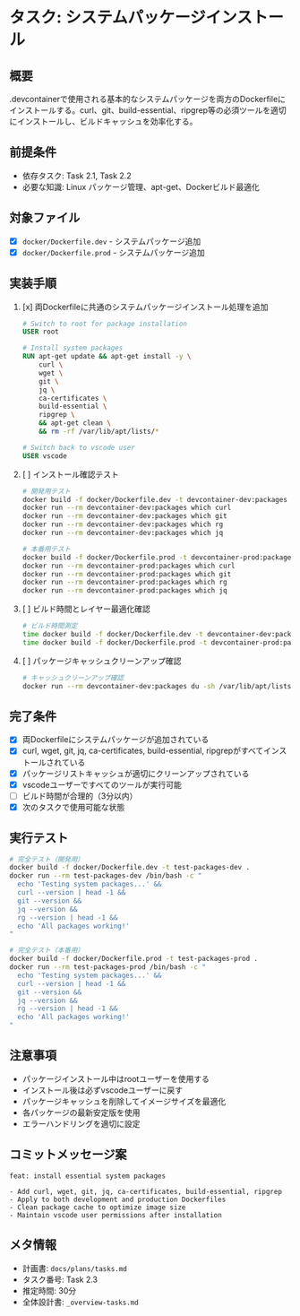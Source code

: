 # タスク: システムパッケージインストール

## 概要
.devcontainerで使用される基本的なシステムパッケージを両方のDockerfileにインストールする。curl、git、build-essential、ripgrep等の必須ツールを適切にインストールし、ビルドキャッシュを効率化する。

## 前提条件
- 依存タスク: Task 2.1, Task 2.2
- 必要な知識: Linux パッケージ管理、apt-get、Dockerビルド最適化

## 対象ファイル
- [x] `docker/Dockerfile.dev` - システムパッケージ追加
- [x] `docker/Dockerfile.prod` - システムパッケージ追加

## 実装手順
1. [x] 両Dockerfileに共通のシステムパッケージインストール処理を追加
   ```dockerfile
   # Switch to root for package installation
   USER root
   
   # Install system packages
   RUN apt-get update && apt-get install -y \
       curl \
       wget \
       git \
       jq \
       ca-certificates \
       build-essential \
       ripgrep \
       && apt-get clean \
       && rm -rf /var/lib/apt/lists/*
   
   # Switch back to vscode user
   USER vscode
   ```

2. [ ] インストール確認テスト
   ```bash
   # 開発用テスト
   docker build -f docker/Dockerfile.dev -t devcontainer-dev:packages .
   docker run --rm devcontainer-dev:packages which curl
   docker run --rm devcontainer-dev:packages which git
   docker run --rm devcontainer-dev:packages which rg
   docker run --rm devcontainer-dev:packages which jq
   
   # 本番用テスト  
   docker build -f docker/Dockerfile.prod -t devcontainer-prod:packages .
   docker run --rm devcontainer-prod:packages which curl
   docker run --rm devcontainer-prod:packages which git
   docker run --rm devcontainer-prod:packages which rg
   docker run --rm devcontainer-prod:packages which jq
   ```

3. [ ] ビルド時間とレイヤー最適化確認
   ```bash
   # ビルド時間測定
   time docker build -f docker/Dockerfile.dev -t devcontainer-dev:packages .
   time docker build -f docker/Dockerfile.prod -t devcontainer-prod:packages .
   ```

4. [ ] パッケージキャッシュクリーンアップ確認
   ```bash
   # キャッシュクリーンアップ確認
   docker run --rm devcontainer-dev:packages du -sh /var/lib/apt/lists/ 2>/dev/null || echo "Cache cleaned successfully"
   ```

## 完了条件
- [x] 両Dockerfileにシステムパッケージが追加されている
- [x] curl, wget, git, jq, ca-certificates, build-essential, ripgrepがすべてインストールされている
- [x] パッケージリストキャッシュが適切にクリーンアップされている
- [x] vscodeユーザーですべてのツールが実行可能
- [ ] ビルド時間が合理的（3分以内）
- [x] 次のタスクで使用可能な状態

## 実行テスト
```bash
# 完全テスト（開発用）
docker build -f docker/Dockerfile.dev -t test-packages-dev .
docker run --rm test-packages-dev /bin/bash -c "
  echo 'Testing system packages...' &&
  curl --version | head -1 &&
  git --version &&
  jq --version &&
  rg --version | head -1 &&
  echo 'All packages working!'
"

# 完全テスト（本番用）
docker build -f docker/Dockerfile.prod -t test-packages-prod .
docker run --rm test-packages-prod /bin/bash -c "
  echo 'Testing system packages...' &&
  curl --version | head -1 &&
  git --version &&
  jq --version &&
  rg --version | head -1 &&
  echo 'All packages working!'
"
```

## 注意事項
- パッケージインストール中はrootユーザーを使用する
- インストール後は必ずvscodeユーザーに戻す
- パッケージキャッシュを削除してイメージサイズを最適化
- 各パッケージの最新安定版を使用
- エラーハンドリングを適切に設定

## コミットメッセージ案
```
feat: install essential system packages

- Add curl, wget, git, jq, ca-certificates, build-essential, ripgrep
- Apply to both development and production Dockerfiles
- Clean package cache to optimize image size
- Maintain vscode user permissions after installation
```

## メタ情報
- 計画書: `docs/plans/tasks.md`
- タスク番号: Task 2.3
- 推定時間: 30分
- 全体設計書: `_overview-tasks.md`